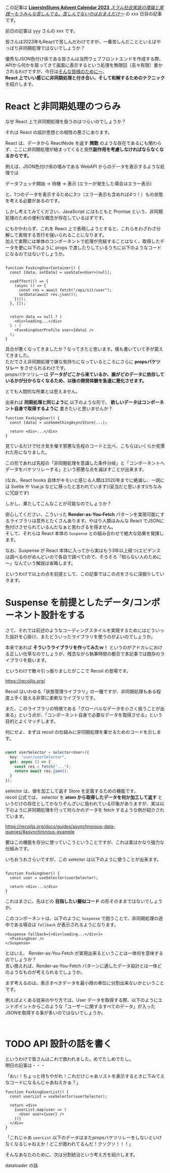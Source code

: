 この記事は [**LipersInSlums Advent Calendar 2023** _スラム社会実装の理論と実践〜もうみんな苦しんでる。苦しんでないのはおまえだけ〜_](https://adventar.org/calendars/9461) の xxx 日目の記事です。

前日の記事は yyy さんの xxx です。

皆さんは2023年もReactで苦しんだわけですが、一番苦しんだことといえばやっぱり非同期処理ではないでしょうか？

優秀なJSON色付け係である皆さんは当然ウェブフロントエンドを作成する際、APIから何かを取ってきて画面に表示するという処理を無限回（高々有限）書かされるわけですが、今日は[そんな皆様のために～](https://www.nicovideo.jp/watch/sm9720246)、  
**React 上でいい感じに非同期処理と付き合い、そして和解するためのテクニック** を紹介します。

# React と非同期処理のつらみ

なぜ React 上で非同期処理を扱うのはつらいのでしょうか？

それは React の設計思想との相性の悪さにあります。

React は、データから ReactNode を返す **関数** のような存在であるにも関わらず、ここに非同期処理が絡まってくると突然**副作用を考慮しなければならなくなるからです。**

例えば、JSON色付け係の嗜みである WebAPI からのデータを表示するような処理では

データフェッチ開始 → 待機 → 表示 (エラーが発生した場合はエラー表示)

と、1つのデータを表示するために3つ（エラー表示も含めれば4つ！）もの状態を考える必要があるのです。

しかし考えてみてください、JavaScript にはもともと Promise という、非同期処理のための便利な概念が存在しているはずです。

にもかかわらず、これを React 上で表現しようとすると、これらをわざわざ分解して表現する苦行を強いられることになります。  
加えて実際には単体のコンポーネントで処理が完結することはなく、取得したデータを更に以下のように props で渡したりしているうちに以下のようなコードになるのではないでしょうか。

```tsx

function FxxkingUserContainer() {
  const [data, setData] = useState<User>(null);

  useEffect(() => {
    (async () => {
      const res = await fetch("/api/sit/user");
      setData(await res.json());
    })();
  }, []);


  return data == null ? (
    <div>loading...</div>
  ) : (
    <FuxxkingUserProfile user={data} />
  );
}

```

具合が悪くなってきましたか？なってきたと思います。僕も書いていて手が震えてきました。  
ただでさえ非同期処理で嫌な気持ちになっているところにさらに **propsバケツリレー** をさせられるわけです。  
propsバケツリレーは **データがどこから来ているか、誰がどのデータに依存しているかが分からなくなるため、以後の開発体験を急速に悪化させます。**

とても人間的な所業とは思えません。

出来れば **同期処理と同じように** 以下のような形で、 **欲しいデータはコンポーネント自身で取得するように** 書きたいと思いませんか？

```tsx
function FxxkingUser() {
  const [data] = useSomethingAsyncStore(...);

  return <div>...</div>
}

```

見ているだけで吐き気を催す邪悪な先程のコードと比べ、こちらはいくらか見慣れた形になりました。

この形であれば先程の「非同期処理を意識した条件分岐」と「コンポーネントへデータをバケツリレーする」という邪悪な点を滅ぼすことが出来ます。

(なお、React hooks 自体がキモいと感じる人類は2020年までに絶滅し、一説には Svelte や Vue.js などに移ったと言われています)(妥当だと思います)(ちなみに冗談です)

しかし、果たしてこんなことが可能なのでしょうか？

安心してください、こういった **Render-as-You-Fetch** パターンを実現可能にするライブラリは意外とたくさんあります。やはり人類はみんな React でJSONに色付けさせられているんだなぁと思わざるを得ません。  
そして、それらは React 本体の `Suspense` との組み合わせで絶大な効果を発揮します。

なお、Suspense が React 本体に入ってから実はもう3年以上経つ(エビデンスは調べるのがめんどいので各自で調べて)ので、そろそろ「知らない人のために～」なんていう解説は省略します。

というわけで以上の点を前提として、この記事ではこの点をさらに深掘りしていきます。

# Suspense を前提としたデータ/コンポーネント設計をする

さて、それでは前述のようなコーディングスタイルを実現するためにはどういった設計を心掛け、またどういったライブラリを使うのがよいのでしょうか。

本来であれば **そういうライブラリを作ってみたｗ！** というのがアドカレにおける正しい仕草なのでしょうが、残念ながら執筆時間の都合で本記事では既存のライブラリを扱います。

というわけで散々引っ張りましたがここで Recoil の登場です。

https://recoiljs.org/

Recoil はいわゆる「状態管理ライブラリ」の一種ですが、非同期処理もある程度上手く扱える非常に柔軟なライブラリです。

また、このライブラリの特徴である「グローバルなデータを小さく扱うことが出来る」という点が、「コンポーネント自身で必要なデータを取得させる」という目的とよくマッチします。

何にせよ、まずは recoil の仕組みに非同期処理を乗せるためのコードを示します。

```ts

const userSelector = selector<User>({
  key: "user/userSelector",
  get: async () => {
    const res = fetch("...");
    return await res.json();
  }
});
```

selector は、値を加工して返す Store を定義するための機能です。  
recoil 公式では、 selector を **atom から取得したデータを何か加工して返す** というだけの存在としてかなりぞんざいに扱われている印象がありますが、実は以下のように非同期処理を行って何らかのデータを fetch するような例が紹介されています。

https://recoiljs.org/docs/guides/asynchronous-data-queries/#asynchronous-example

要はこの機能を存分に使っていこうということですが、これは実はかなり強力な仕組みです。

いちおうおさらいですが、この selector は以下のように使うことが出来ます。

```tsx

function FxxkingUser() {
  const user = useSelector(userSelector);

  return <div>...</div>
}

```

これはまさに、先ほどの **目指したい擬似コード** の形そのままではないでしょうか。  

このコンポーネントは、以下のように `Suspense` で囲うことで、非同期処理の途中である場合は `fallback` が表示されるようになります。

```tsx
<Suspense fallback={<div>loading...</div>}>
  <FxxkingUser />
</Suspense>
```

とはいえ、 Render-as-You-Fetch が実現出来るということは一体何を意味するのでしょうか？  
言い換えれば、Render-as-You-Fetch パターンに適したデータ設計とは一体どのようなものが考えられるでしょうか。

まず考えるのは、表示すべきデータを最小限の単位に分割出来ないかということです。  

例えばよくある従来のやり方では、User データを取得する際、以下のようにエンドポイントからこのような「ユーザーに関するすべてのデータ」が入ったJSONを取得する事が多いのではないでしょうか。

```ts



```

# TODO API 設計の話を書く

というわけで皆さんはこれで救われました。めでたしめでたし。  
明日の記事は・・・

「おい！ちょっと待ちやがれ！これだけじゃあリストを表示するときに下みてえなコードになるんじゃあねえかぁ？」

```tsx
function FxxkingUserList() {
  const userList = useSelector(userSelector);

  return <div>
    {userList.map(user => (
      <User user={user} />
    ))}
  </div>
}

```

「これじゃあ `userList` 以下のデータはまたpropsバケツリレーをしないといけなくなるじゃねえか！どこが救われてるんだ！クソクソ！！！」

そんなあなたのために、次は分割統治という考え方を紹介します。

dataloader の話

